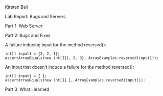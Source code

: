 Kirsten Bali

Lab Report: Bugs and Servers


Part 1: Web Server


Part 2: Bugs and Fixes

A failure inducing input for the method reversed():

    int[] input1 = {3, 2, 1};
    assertArrayEquals(new int[]{1, 2, 3}, ArrayExamples.reversed(input1));
    
An input that doesn't induce a failure for the method reversed():

    int[] input1 = { };
    assertArrayEquals(new int[]{ }, ArrayExamples.reversed(input1));
    


Part 3: What I learned
